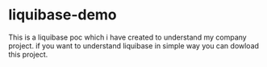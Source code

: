 # liquibase-demo

This is a liquibase poc which i have created to understand my company project.
if you want to understand liquibase in simple way you can dowload this project.
